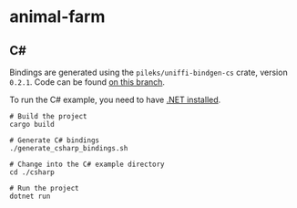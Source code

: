 # animal-farm

## C#

Bindings are generated using the `pileks/uniffi-bindgen-cs` crate, version `0.2.1`. Code can be found [on this branch](https://github.com/pileks/uniffi-bindgen-cs/tree/pileks/v0.2.1).

To run the C# example, you need to have [.NET installed](https://dotnet.microsoft.com/en-us/download).

```console
# Build the project
cargo build

# Generate C# bindings
./generate_csharp_bindings.sh

# Change into the C# example directory
cd ./csharp

# Run the project
dotnet run
```